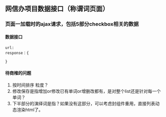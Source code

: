 ## 网信办项目数据接口（称谓词页面）

### 页面一加载时的ajax请求，包括5部分checkbox相关的数据
#### 数据接口
```
url:
response：{
    
}
```

#### 待商榷的问题

1. 按时间排序 粒度？
2. 修改保存是指增加or修改已有单词or增删改都有，是对整个list还是针对每一个单词？
3. 下半部分的演绎词是指？如果没有这部分，可以考虑封组件重用，直接列表动态渲染html了。
